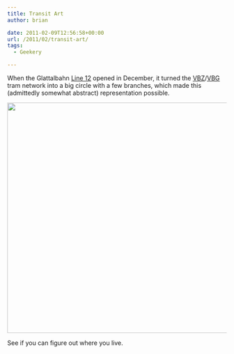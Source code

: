 ```yaml
---
title: Transit Art
author: brian

date: 2011-02-09T12:56:58+00:00
url: /2011/02/transit-art/
tags:
  - Geekery

---
```

When the Glattalbahn [Line 12][1] opened in December, it turned the [VBZ][2]/[VBG][3] tram network into a big circle with a few branches, which made this (admittedly somewhat abstract) representation possible.

[<img class="aligncenter size-full wp-image-129" title="tram-circle-2" src="http://trammell.ch/wp-content/uploads/2011/02/tram-circle-2.png" alt="" width="652" height="529" srcset="/wp/2011/02/tram-circle-2.png 652w, /wp/2011/02/tram-circle-2-300x243.png 300w" sizes="(max-width: 652px) 100vw, 652px" />][4]

See if you can figure out where you live.

 [1]: http://www.vbg.ch/index.php?option=com_content&view=article&id=331&Itemid=239
 [2]: http://www.stadt-zuerich.ch/vbz/en/index.html
 [3]: http://www.vbg.ch/index.php
 [4]: http://trammell.ch/wp-content/uploads/2011/02/tram-circle-2.png